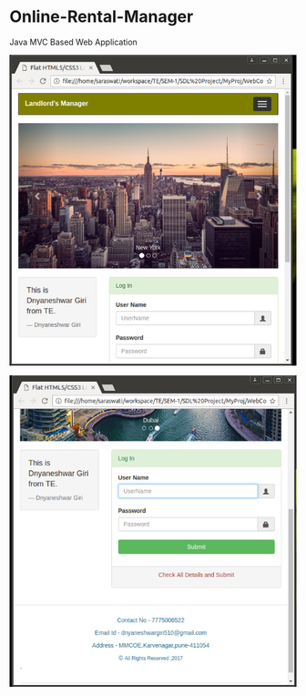 # Online-Rental-Manager





Java MVC Based Web Application



![alt text](https://github.com/dnyaneshwargiri/Online-Rental-Manager/blob/master/Screenshot%20from%202018-08-04%2018-57-26.png)







![alt text](https://github.com/dnyaneshwargiri/Online-Rental-Manager/blob/master/Screenshot%20from%202018-08-04%2018-57-43.png)

